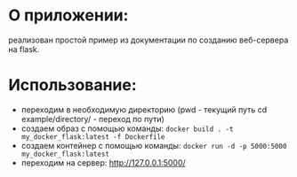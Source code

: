 # О приложении:
реализован простой пример из документации по созданию веб-сервера на flask.
# Использование:
  - переходим в необходимую директорию (pwd - текущий путь cd example/directory/ - переход по пути)
  - создаем образ с помощью команды:   `docker build . -t my_docker_flask:latest -f Dockerfile`
  - создаем контейнер с помощью команды: `docker run -d -p 5000:5000 my_docker_flask:latest`
  - переходим на сервер: http://127.0.0.1:5000/
